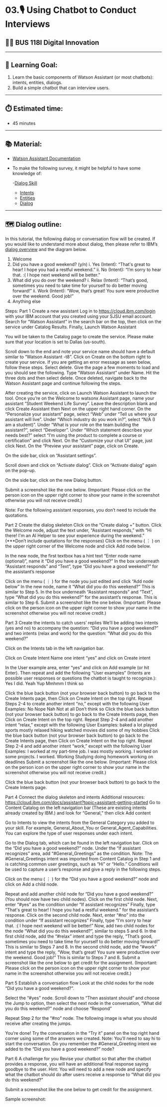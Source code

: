 # 03.🎙️ Using Chatbot to Conduct Interviews
## 🧑‍💻 BUS 118I Digital Innovation

---

## 🎯 Learning Goal: 
1. Learn the basic components of Watson Assistant (or most chatbots): intents, entities, dialogs.
2. Build a simple chatbot that can interview users.

---

## ⏱️ Estimated time: 
- 45 minutes

---

## 📚 Material:

- [Watson Assistant Documentation](https://cloud.ibm.com/docs/assistant?topic=assistant-getting-started)
- To make the following survey, it might be helpful to have some knowledge of:

    -[Dialog Skill](https://cloud.ibm.com/docs/watson-assistant?topic=watson-assistant-skill-dialog-add)
    - [Intents](https://cloud.ibm.com/docs/watson-assistant?topic=watson-assistant-intents)
    - [Entities](https://cloud.ibm.com/docs/watson-assistant?topic=watson-assistant-entities)
    - [Dialog](https://cloud.ibm.com/docs/watson-assistant?topic=watson-assistant-dialog-build)

---

## 🗺️ Dialog outline: 

In this tutorial, the following dialog or conversation flow will be created. If you would like to understand more about dialog, then please refer to IBM’s [dialog overview](https://cloud.ibm.com/docs/watson-assistant?topic=watson-assistant-dialog-build) and the diagram below.

1. Welcome
2. Did you have a good weekend? (y/n)
   i. Yes (Intent): “That's great to hear! I hope you had a restful                  weekend.”
   ii. No (Intent): “I’m sorry to hear that. :( I hope next weekend will be           better.”
3. What did you do over the weekend?
   i. Relax (Intent): “That’s good, sometimes you need to take time for              yourself to do better moving forward!”
   ii. Work (Intent): “Wow, that’s great! You sure were productive over the           weekend. Good job!”
4. Anything else


Steps: 
Part 1 Create a new assistant
Log in to https://cloud.ibm.com/login with your IBM account that you created using your SJSU email account.
Search for “Watson Assistant” in the search bar on the top, then click on the service under Catalog Results. Finally, Launch Watson Assistant



You will be taken to the Catalog page to create the service. Please make sure that your location is set to Dallas (us-south). 


Scroll down to the end and note your service name should have a default similar to “Watson Assistant -t8”. Click on Create on the bottom right to create your service.
If you are getting an error message as seen below, follow these steps. 
Select delete. Give the page a few moments to load and you should see the following. Type “Watson Assistant” under Name. Hit the three dots and then select delete. Once deleted, navigate back to the Watson Assistant page and continue following the steps. 

After creating the service, click on Launch Watson Assistant to launch the tool. 
Once you’re on the Welcome to watsonx Assistant page, name your assistant “Student Weekend Life Survey”. Leave the description blank and click Create Assistant then Next on the upper right hand corner.
On the “Personalize your assistant” page, select “Web” under “Tell us where your assistant will live”. Under “Which industry do you work in?”, select “N/A (I am a student)”. Under “What is your role on the team building the assistant?”, select “Developer”. Under “Which statement describes your needs best?” select “I’m using the product to complete a course or certification” and click Next.
On the “Customize your chat UI” page, just click Next. 
On the “Preview your assistant” page, click on Create.

On the side bar, click on “Assistant settings”.


Scroll down and click on “Activate dialog”. Click on “Activate dialog” again on the pop-up.



On the side bar, click on the new Dialog button.



Submit a screenshot like the one below.
(Important: Please click on the person icon on the upper right corner to show your name in the screenshot otherwise you will not receive credit.)



Note: For the following assistant responses, you don’t need to include the quotations.

Part 2 Create the dialog skeleton
Click on the “Create dialog +” button.
Click the Welcome node,  adjust the text under, “Assistant responds,” with “Hi there! I'm an AI Helper to see your experience during the weekend.” (***Don’t include quotations for the responses)
Click on the menu ( ⋮ ) on the upper right corner of the Welcome node and click Add node below.

In the new node, the first textbox has a hint text “Enter node name (optional)”, name it “Did you have a good weekend?”
In the box underneath “Assistant responds” and “Text”, type “Did you have a good weekend?” for the assistant’s response

Click on the menu ( ⋮ ) for the node you just edited and click “Add node below”
In the new node, name it “What did you do this weekend?” This is similar to Step 5.
In the box underneath “Assistant responds” and “Text”, type “What did you do this weekend?” for the assistant’s response. This is similar to Step 6.
Submit a screenshot like the one below.
(Important: Please click on the person icon on the upper right corner to show your name in the screenshot otherwise you will not receive credit.)

Part 3 Create the intents to catch users’ replies
We’ll be adding two intents (yes and no) to accompany the question: “Did you have a good weekend?” and two intents (relax and work) for the question: “What did you do this weekend?”

Click on the Intents tab in the left navigation bar.

Click on Create Intent
Name one intent “yes” and click on Create intent

In the User example area, enter “yes” and click on Add example (or hit Enter). Then repeat and add the following “User examples” (Intents are possible user responses or questions the chatbot is taught to recognize.):
Yes
I did.
Yeah
Yup
Mmhmm
I think so

Click the blue back button (not your browser back button) to go back to the Create Intents page, then Click on Create Intent on the top right.
Repeat Steps 2-4 to create another intent “no,” except with the following User Examples:
No
Nope
Nah
Not at all
Don’t think so
Click the blue back button (not your browser back button) to go back to the Create Intents page, then Click on Create Intent on the top right.
Repeat Step 2-4 and add another intent “relax,” except with the following User Examples:
baked a lot
played sports
mostly relaxed
hiking
watched movies
did some of my hobbies
Click the blue back button (not your browser back button) to go back to the Create Intents page, then Click on Create Intent on the top right.
Repeat Step 2-4 and add another intent “work,” except with the following User Examples:
I worked at my part-time job.
I was mostly working.
I worked on some projects.
I worked.
Working 
Studying 
doing homework
working on deadlines
Submit a screenshot like the one below.
(Important: Please click on the person icon on the upper right corner to show your name in the screenshot otherwise you will not receive credit.)

Click the blue back button (not your browser back button) to go back to the Create Intents page.


Part 4 Connect the dialog skeleton and intents
Additional resources: https://cloud.ibm.com/docs/assistant?topic=assistant-getting-started
Go to Content Catalog on the left navigation bar (These are existing intents already created by IBM.) and look for “General,” then click Add content

Go to Intents to view the intents from the General Category you added to your skill. For example, General_About_You or General_Agent_Capabilities. You can explore the type of user responses under each intent.

Go to the Dialog tab, which can be found in the left navigation bar.
Click on the “Did you have a good weekend?” node. Under the “If assistant recognizes” area, add “#General_Greetings” as the condition. 
Note: The #General_Greetings intent was imported from Content Catalog in Step 1 and is catching common user greetings, such as “Hi” or “Hello.” Conditions will be used to capture a user’s response and give a reply in the following steps.

Click on the menu ( ⋮ ) for the “Did you have a good weekend?” node and click on Add a child node.

Repeat and add another child node for “Did you have a good weekend?” (You should now have two child nodes).
Click on the first child node. Next, enter “#yes” as the condition under “If assistant recognizes”
Finally, type “That's great to hear! I hope you had a restful weekend.” for the assistant’s response.
Click on the second child node. Next, enter “#no” into the condition under “If assistant recognizes”
Finally, type “I'm sorry to hear that. :( I hope next weekend will be better!”
Now, add two child nodes for the node “What did you do this weekend?”, similar to steps 5 and 6. 
In the first child node, add the “#relax” intent and type the reply, “That’s good, sometimes you need to take time for yourself to do better moving forward!” This is similar to Steps 7 and 8.
In the second child node, add the “#work” intent and type the reply, “Wow, that’s great! You sure were productive over the weekend. Good job!” This is similar to Steps 7 and 8.
Submit a screenshot like the one below to get credit for the assignment.
(Important: Please click on the person icon on the upper right corner to show your name in the screenshot otherwise you will not receive credit.)

Part 5  Establish a conversation flow
Look at the child nodes for the node “Did you have a good weekend?”.

Select the “#yes” node. Scroll down to “Then assistant should” and choose the Jump to option, then select the next node in the conversation, “What did you do this weekend?” node and choose “Respond”


Repeat Step 2 for the “#no” node. The following image is what you should receive after creating the jumps. 

You’re done! Try the conversation in the “Try it” panel on the top right hand corner using some of the answers we created. 
Note: You’ll need to say hi to start the conversation. Do you remember the #General_Greeting intent we added to the “Did you have a good weekend?” node?



Part 6 A challenge for you
Revise your chatbot so that after the chatbot provides a response, you will have an additional final response saying goodbye to the user. Hint: You will need to add a new node and specify what the chatbot should do after users receive a response to “What did you do this weekend?”

Submit a screenshot like the one below to get credit for the assignment.

Sample screenshot:







